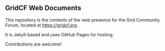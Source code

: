 GridCF Web Documents
--------------------

This repository is the contents of the web presence for the Grid Community Forum, located at <https://gridcf.org>.

It is Jekyll-based and uses GitHub Pages for hosting.

Contributions are welcome!
